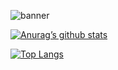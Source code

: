 ![banner](https://github.com/bmmrxx/bmmrxx/assets/139537072/9ba022c8-6212-4a17-bc40-1ce07f4d25c5)


[![Anurag’s github stats](https://github-readme-stats.vercel.app/api?username=bmmrxx)](https://github.com/bmmrxx)

[![Top Langs](https://github-readme-stats.vercel.app/api/top-langs/?username=bmmrxx&layout=compact)](https://github.com/bmmrxx)
